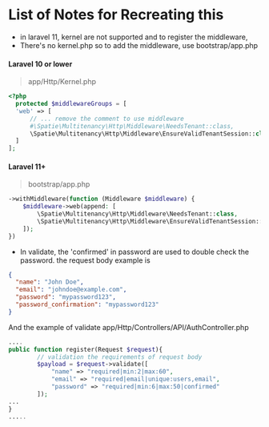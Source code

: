 # List of Notes for Recreating this
- in laravel 11, kernel are not supported and to register the middleware, 
- There's no kernel.php so to add the middleware, use bootstrap/app.php
####  Laravel 10 or lower 
> app/Http/Kernel.php
  ```php
  <?php
    protected $middlewareGroups = [
    'web' => [
        // ... remove the comment to use middleware
        #\Spatie\Multitenancy\Http\Middleware\NeedsTenant::class,
        \Spatie\Multitenancy\Http\Middleware\EnsureValidTenantSession::class,
    ]
];
  ```
#### Laravel 11+
> bootstrap/app.php
```php
->withMiddleware(function (Middleware $middleware) {
    $middleware->web(append: [
        \Spatie\Multitenancy\Http\Middleware\NeedsTenant::class,
        \Spatie\Multitenancy\Http\Middleware\EnsureValidTenantSession::class,
    ]);
})
```
- In validate, the 'confirmed' in password are used to double check the password. the request body example is
```json
{
  "name": "John Doe",
  "email": "johndoe@example.com",
  "password": "mypassword123",
  "password_confirmation": "mypassword123"
}
```
And the example of validate
app/Http/Controllers/API/AuthController.php
```php
....
public function register(Request $request){
        // validation the requirements of request body
        $payload = $request->validate([
            "name" => "required|min:2|max:60",
            "email" => "required|email|unique:users,email",
            "password" => "required|min:6|max:50|confirmed"
        ]);
...
}
.....
```
